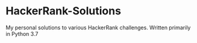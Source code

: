 # HackerRank-Solutions
My personal solutions to various HackerRank challenges. Written primarily in Python 3.7
